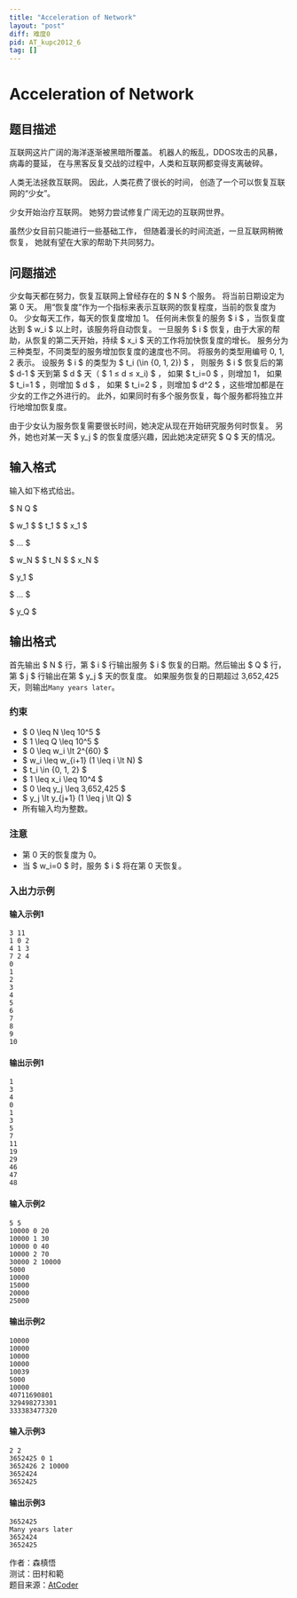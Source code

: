 ```yaml
---
title: "Acceleration of Network"
layout: "post"
diff: 难度0
pid: AT_kupc2012_6
tag: []
---
```


# Acceleration of Network

## 题目描述

互联网这片广阔的海洋逐渐被黑暗所覆盖。
机器人的叛乱，DDOS攻击的风暴，病毒的蔓延，
在与黑客反复交战的过程中，人类和互联网都变得支离破碎。

人类无法拯救互联网。
因此，人类花费了很长的时间，
创造了一个可以恢复互联网的“少女”。

少女开始治疗互联网。
她努力尝试修复广阔无边的互联网世界。

虽然少女目前只能进行一些基础工作，
但随着漫长的时间流逝，一旦互联网稍微恢复，
她就有望在大家的帮助下共同努力。

## 问题描述

少女每天都在努力，恢复互联网上曾经存在的  $ N $  个服务。
将当前日期设定为第 0 天。
用“恢复度”作为一个指标来表示互联网的恢复程度，当前的恢复度为 0。
少女每天工作，每天的恢复度增加 1。
任何尚未恢复的服务  $ i $ ，当恢复度达到  $ w_i $  以上时，该服务将自动恢复。
一旦服务  $ i $  恢复，由于大家的帮助，从恢复的第二天开始，持续  $ x_i $  天的工作将加快恢复度的增长。
服务分为三种类型，不同类型的服务增加恢复度的速度也不同。
将服务的类型用编号 0, 1, 2 表示。
设服务  $ i $  的类型为  $ t_i (\in {0, 1, 2}) $ ，
则服务  $ i $  恢复后的第  $ d-1 $  天到第  $ d $  天（ $ 1 ≤ d ≤ x_i) $ ，
如果  $ t_i=0 $ ，则增加 1，
如果  $ t_i=1 $ ，则增加  $ d $ ，
如果  $ t_i=2 $ ，则增加  $ d^2 $ ，这些增加都是在少女的工作之外进行的。
此外，如果同时有多个服务恢复，每个服务都将独立并行地增加恢复度。

由于少女认为服务恢复需要很长时间，她决定从现在开始研究服务何时恢复。
另外，她也对某一天  $ y_j $  的恢复度感兴趣，因此她决定研究  $ Q $  天的情况。

## 输入格式

输入如下格式给出。


 $ N Q $ 
 
 $ w_1 $  $  t_1 $  $  x_1 $ 
 
 $ ... $ 
 
 $ w_N $  $  t_N  $  $ x_N $ 
 
 $ y_1 $ 
 
 $ ... $ 
 
 $ y_Q $

## 输出格式

首先输出 $ N $ 行，第 $ i $ 行输出服务  $ i $  恢复的日期。然后输出 $ Q $ 行，第 $ j $ 行输出在第 $ y_j $ 天的恢复度。
如果服务恢复的日期超过 3,652,425 天，则输出`Many years later`。

### 约束

-  $ 0 \leq N \leq 10^5 $ 
-  $ 1 \leq Q \leq 10^5 $ 
-  $ 0 \leq w_i \lt 2^{60} $ 
-  $ w_i \leq w_{i+1} (1 \leq i \lt N) $ 
-  $ t_i \in {0, 1, 2} $ 
-  $ 1 \leq x_i \leq 10^4 $ 
-  $ 0 \leq y_j \leq 3,652,425 $ 
-  $ y_j \lt y_{j+1} (1 \leq j \lt Q) $ 
- 所有输入均为整数。

### 注意

- 第 0 天的恢复度为 0。
- 当  $ w_i=0 $  时，服务  $ i $  将在第 0 天恢复。

### 入出力示例

#### 输入示例1
```
3 11
1 0 2
4 1 3
7 2 4
0
1
2
3
4
5
6
7
8
9
10
```

#### 输出示例1
```
1
3
4
0
1
3
5
7
11
19
29
46
47
48
```

#### 输入示例2
```
5 5
10000 0 20
10000 1 30
10000 0 40
10000 2 70
30000 2 10000
5000
10000
15000
20000
25000
```

#### 输出示例2
```
10000
10000
10000
10000
10039
5000
10000
40711690801
329498273301
333383477320
```

#### 输入示例3
```
2 2
3652425 0 1
3652426 2 10000
3652424
3652425
```

#### 输出示例3
```
3652425
Many years later
3652424
3652425
```

作者：森槙悟   
测试：田村和範  
题目来源：[AtCoder](https://atcoder.jp/contests/kupc2012/tasks/kupc2012_6)

